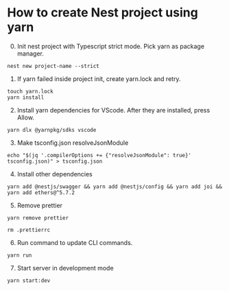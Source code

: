# How to create Nest project using yarn

0. Init nest project with Typescript strict mode. Pick yarn as package manager.

```
nest new project-name --strict
```

1. If yarn failed inside project init, create yarn.lock and retry.
```
touch yarn.lock
yarn install
```

2. Install yarn dependencies for VScode. After they are installed, press Allow.
```
yarn dlx @yarnpkg/sdks vscode
```

3. Make tsconfig.json resolveJsonModule
```
echo "$(jq '.compilerOptions += {"resolveJsonModule": true}' tsconfig.json)" > tsconfig.json
```

4. Install other dependencies
```
yarn add @nestjs/swagger && yarn add @nestjs/config && yarn add joi && yarn add ethers@^5.7.2
```

5. Remove prettier
```
yarn remove prettier

rm .prettierrc
```

6. Run command to update CLI commands.
```
yarn run
```

7. Start server in development mode
```
yarn start:dev
```
